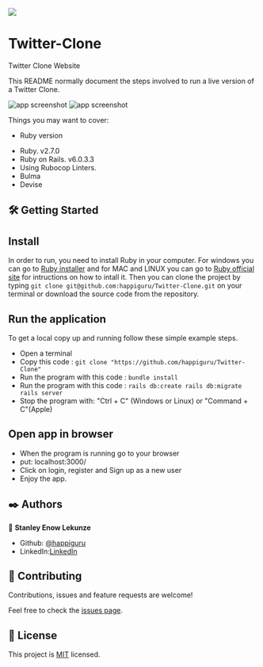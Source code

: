 ![](https://img.shields.io/badge/Microverse-blueviolet)

# Twitter-Clone
Twitter Clone Website

This README normally document the steps involved to run a live version of a Twitter Clone.

![app screenshot](img/Screenshot_2020-10-16_15-19-45.png)
![app screenshot](img/Screenshot_2020-10-16_15-20-37.png)

Things you may want to cover:

* Ruby version
- Ruby. v2.7.0
- Ruby on Rails. v6.0.3.3
- Using Rubocop Linters.
- Bulma
- Devise

## 🛠 Getting Started
## Install 
In order to run, you need to install Ruby in your computer. For windows you can go to [Ruby installer](https://rubyinstaller.org/) and for MAC and LINUX you can go to [Ruby official site](https://www.ruby-lang.org/en/downloads/) for intructions on how to intall it. Then you can clone the project by typing ```git clone git@github.com:happiguru/Twitter-Clone.git``` on your terminal or download the source code from the repository.

## Run the application
To get a local copy up and running follow these simple example steps.

- Open a terminal
- Copy this code : ```git clone "https://github.com/happiguru/Twitter-Clone"```
- Run the program with this code : ```bundle install```
- Run the program with this code : ```rails db:create rails db:migrate rails server```
- Stop the program with: "Ctrl + C" (Windows or Linux) or "Command + C"(Apple)

## Open app in browser

- When the program is running go to your browser
- put: localhost:3000/
- Click on login, register and Sign up as a new user
- Enjoy the app.

## ✒️ Authors

👤 **Stanley Enow Lekunze**

- Github: [@happiguru](https://github.com/happiguru)
- LinkedIn:[LinkedIn](https://www.linkedin.com/in/lekunze-nley)

## 🤝 Contributing
Contributions, issues and feature requests are welcome!

Feel free to check the [issues page](https://github.com/happiguru/Twitter-Clone/issues).

## 📝 License
This project is [MIT](lic.url) licensed.
